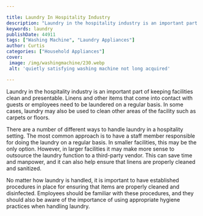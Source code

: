 ```yaml
---

title: Laundry In Hospitality Industry
description: "Laundry in the hospitality industry is an important part of keeping facilities clean and presentable. Linens and other items that ...keep going and find out"
keywords: laundry
publishDate: 44911
tags: ["Washing Machine", "Laundry Appliances"]
author: Curtis
categories: ["Household Appliances"]
cover: 
 image: /img/washingmachine/230.webp
 alt: 'quietly satisfying washing machine not long acquired'

---
```


Laundry in the hospitality industry is an important part of keeping facilities clean and presentable. Linens and other items that come into contact with guests or employees need to be laundered on a regular basis. In some cases, laundry may also be used to clean other areas of the facility such as carpets or floors.

There are a number of different ways to handle laundry in a hospitality setting. The most common approach is to have a staff member responsible for doing the laundry on a regular basis. In smaller facilities, this may be the only option. However, in larger facilities it may make more sense to outsource the laundry function to a third-party vendor. This can save time and manpower, and it can also help ensure that linens are properly cleaned and sanitized.

No matter how laundry is handled, it is important to have established procedures in place for ensuring that items are properly cleaned and disinfected. Employees should be familiar with these procedures, and they should also be aware of the importance of using appropriate hygiene practices when handling laundry.
